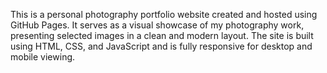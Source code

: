 This is a personal photography portfolio website created and hosted using GitHub Pages. It serves as a visual showcase of my photography work, presenting selected images in a clean and modern layout. The site is built using HTML, CSS, and JavaScript and is fully responsive for desktop and mobile viewing.
